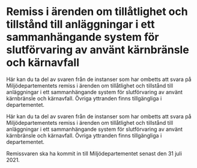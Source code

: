 # Remiss i ärenden om tillåtlighet och tillstånd till anläggningar i ett sammanhängande system för slutförvaring av använt kärnbränsle och kärnavfall

Här kan du ta del av svaren från de instanser som har ombetts att svara på Miljödepartementets remiss i ärenden om tillåtlighet och tillstånd till anläggningar i ett sammanhängande system för slutförvaring av använt kärnbränsle och kärnavfall. Övriga yttranden finns tillgängliga i departementet.

Här kan du ta del av svaren från de instanser som har ombetts att svara på Miljödepartementets remiss i ärenden om tillåtlighet och tillstånd till anläggningar i ett sammanhängande system för slutförvaring av använt kärnbränsle och kärnavfall. Övriga yttranden finns tillgängliga i departementet.

Remissvaren ska ha kommit in till Miljödepartementet senast den 31 juli 2021.
